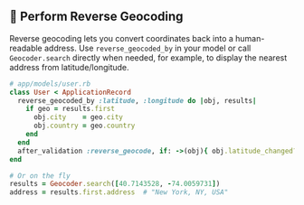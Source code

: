 ## 🔄 Perform Reverse Geocoding

Reverse geocoding lets you convert coordinates back into a human-readable address. Use `reverse_geocoded_by` in your model or call `Geocoder.search` directly when needed, for example, to display the nearest address from latitude/longitude.

```ruby
# app/models/user.rb
class User < ApplicationRecord
  reverse_geocoded_by :latitude, :longitude do |obj, results|
    if geo = results.first
      obj.city    = geo.city
      obj.country = geo.country
    end
  end
  after_validation :reverse_geocode, if: ->(obj){ obj.latitude_changed? || obj.longitude_changed? }
end

# Or on the fly
results = Geocoder.search([40.7143528, -74.0059731])
address = results.first.address  # "New York, NY, USA"
```
